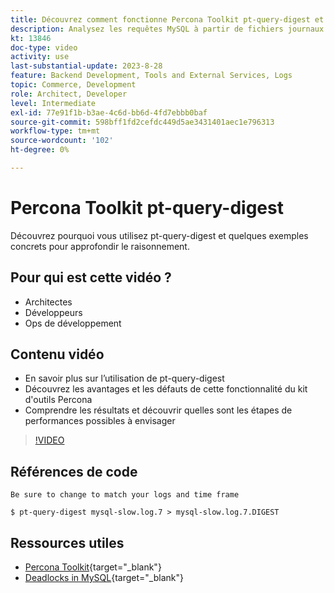 ```yaml
---
title: Découvrez comment fonctionne Percona Toolkit pt-query-digest et pourquoi il est utilisé
description: Analysez les requêtes MySQL à partir de fichiers journaux lents, généraux et binaires. Il peut également analyser les requêtes provenant des données de protocole SHOW PROCESSLIST et MySQL issues de tcpdump.
kt: 13846
doc-type: video
activity: use
last-substantial-update: 2023-8-28
feature: Backend Development, Tools and External Services, Logs
topic: Commerce, Development
role: Architect, Developer
level: Intermediate
exl-id: 77e91f1b-b3ae-4c6d-bb6d-4fd7ebbb0baf
source-git-commit: 598bff1fd2cefdc449d5ae3431401aec1e796313
workflow-type: tm+mt
source-wordcount: '102'
ht-degree: 0%

---
```


# Percona Toolkit pt-query-digest

Découvrez pourquoi vous utilisez pt-query-digest et quelques exemples concrets pour approfondir le raisonnement.

## Pour qui est cette vidéo ?

- Architectes
- Développeurs
- Ops de développement

## Contenu vidéo

- En savoir plus sur l’utilisation de pt-query-digest
- Découvrez les avantages et les défauts de cette fonctionnalité du kit d&#39;outils Percona
- Comprendre les résultats et découvrir quelles sont les étapes de performances possibles à envisager

>[!VIDEO](https://video.tv.adobe.com/v/3423480?learn=on)

## Références de code

```MYSQL
Be sure to change to match your logs and time frame

$ pt-query-digest mysql-slow.log.7 > mysql-slow.log.7.DIGEST
```

## Ressources utiles

- [Percona Toolkit](https://docs.percona.com/percona-toolkit/pt-query-digest.html){target="_blank"}
- [Deadlocks in MySQL](https://experienceleague.adobe.com/docs/commerce-knowledge-base/kb/troubleshooting/database/deadlocks-in-mysql.html?lang=fr){target="_blank"}
